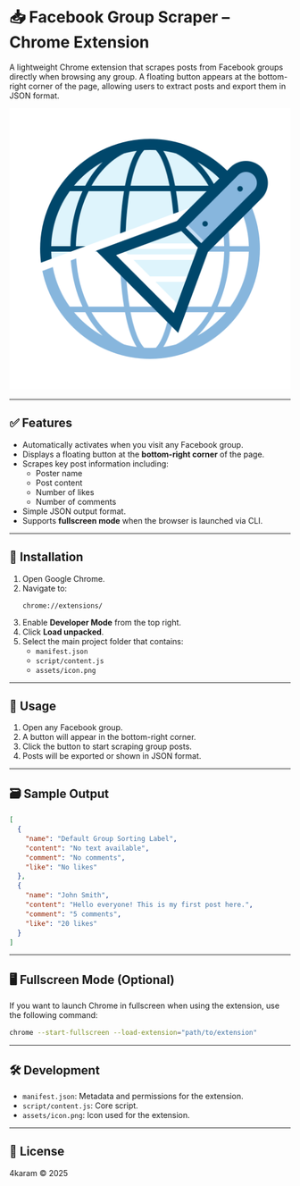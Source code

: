 # 📥 Facebook Group Scraper – Chrome Extension

A lightweight Chrome extension that scrapes posts from Facebook groups directly when browsing any group. A floating button appears at the bottom-right corner of the page, allowing users to extract posts and export them in JSON format.

![Facebook Group Scraper Icon](assets/icon.png)

---

## ✅ Features

- Automatically activates when you visit any Facebook group.
- Displays a floating button at the **bottom-right corner** of the page.
- Scrapes key post information including:
    - Poster name
    - Post content
    - Number of likes
    - Number of comments
- Simple JSON output format.
- Supports **fullscreen mode** when the browser is launched via CLI.

---

## 🧩 Installation

1. Open Google Chrome.
2. Navigate to:
   ```
   chrome://extensions/
   ```
3. Enable **Developer Mode** from the top right.
4. Click **Load unpacked**.
5. Select the main project folder that contains:
    - `manifest.json`
    - `script/content.js`
    - `assets/icon.png`

---

## 🚀 Usage

1. Open any Facebook group.
2. A button will appear in the bottom-right corner.
3. Click the button to start scraping group posts.
4. Posts will be exported or shown in JSON format.

---

## 🗃️ Sample Output

```json
[
  {
    "name": "Default Group Sorting Label",
    "content": "No text available",
    "comment": "No comments",
    "like": "No likes"
  },
  {
    "name": "John Smith",
    "content": "Hello everyone! This is my first post here.",
    "comment": "5 comments",
    "like": "20 likes"
  }
]
```

---

## 🖥️ Fullscreen Mode (Optional)

If you want to launch Chrome in fullscreen when using the extension, use the following command:

```bash
chrome --start-fullscreen --load-extension="path/to/extension"
```

---

## 🛠 Development

- `manifest.json`: Metadata and permissions for the extension.
- `script/content.js`: Core script.
- `assets/icon.png`: Icon used for the extension.

---



## 🪪 License

4karam © 2025
